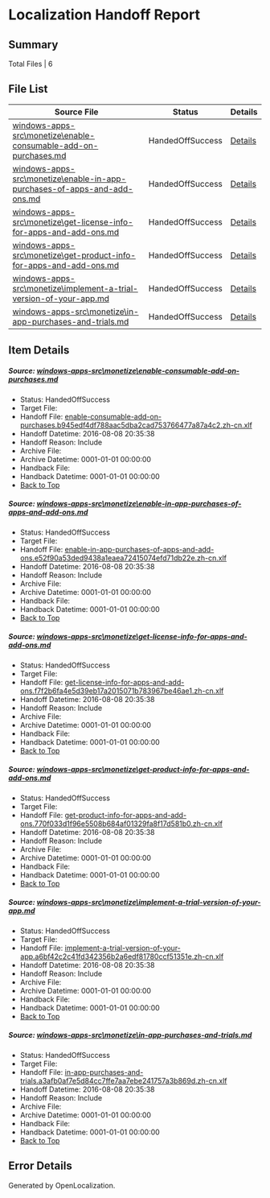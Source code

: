 # <a name='report-top'></a> Localization Handoff Report

## Summary
 Total Files | 6

## File List
 Source File | Status | Details 
 ----------- | ------ | ------- 
 [windows-apps-src\monetize\enable-consumable-add-on-purchases.md](https://github.com/Microsoft/windows-apps/blob/ba27f14db10f5020b92ac0d731e23c0937f7eb26/windows-apps-src/monetize/enable-consumable-add-on-purchases.md) | HandedOffSuccess | [Details](#7f8a518431262ef594d44f0e77e4f7f33622b6bc4731)
 [windows-apps-src\monetize\enable-in-app-purchases-of-apps-and-add-ons.md](https://github.com/Microsoft/windows-apps/blob/ba27f14db10f5020b92ac0d731e23c0937f7eb26/windows-apps-src/monetize/enable-in-app-purchases-of-apps-and-add-ons.md) | HandedOffSuccess | [Details](#bba2abf8a7012dd3a38ee7c59e0ad8c39098ead64734)
 [windows-apps-src\monetize\get-license-info-for-apps-and-add-ons.md](https://github.com/Microsoft/windows-apps/blob/ba27f14db10f5020b92ac0d731e23c0937f7eb26/windows-apps-src/monetize/get-license-info-for-apps-and-add-ons.md) | HandedOffSuccess | [Details](#f9ddbeec060054b16dbb8b1f6065c7575030b0014745)
 [windows-apps-src\monetize\get-product-info-for-apps-and-add-ons.md](https://github.com/Microsoft/windows-apps/blob/ba27f14db10f5020b92ac0d731e23c0937f7eb26/windows-apps-src/monetize/get-product-info-for-apps-and-add-ons.md) | HandedOffSuccess | [Details](#3cecdc22ab1bdc574c6a852dc9eefd16e1eecaf74746)
 [windows-apps-src\monetize\implement-a-trial-version-of-your-app.md](https://github.com/Microsoft/windows-apps/blob/ba27f14db10f5020b92ac0d731e23c0937f7eb26/windows-apps-src/monetize/implement-a-trial-version-of-your-app.md) | HandedOffSuccess | [Details](#f4e7b5796e11fea257f0f984725678be85be9c994776)
 [windows-apps-src\monetize\in-app-purchases-and-trials.md](https://github.com/Microsoft/windows-apps/blob/ba27f14db10f5020b92ac0d731e23c0937f7eb26/windows-apps-src/monetize/in-app-purchases-and-trials.md) | HandedOffSuccess | [Details](#a43409d14a8e228a1fa4432bc130fdcda104d63e4779)

## Item Details
##### <a name='7f8a518431262ef594d44f0e77e4f7f33622b6bc4731'></a> Source: [windows-apps-src\monetize\enable-consumable-add-on-purchases.md](https://github.com/Microsoft/windows-apps/blob/ba27f14db10f5020b92ac0d731e23c0937f7eb26/windows-apps-src/monetize/enable-consumable-add-on-purchases.md)
* Status: HandedOffSuccess
* Target File: 
* Handoff File: [enable-consumable-add-on-purchases.b945edf4df788aac5dba2cad753766477a87a4c2.zh-cn.xlf](https://github.com/Microsoft/WDG.handoff/blob/a6035cb6152bc0c81ac628af990d7c13723ade69/ol-handoff/Microsoft/windows-apps.zh-cn/master/enable-consumable-add-on-purchases.b945edf4df788aac5dba2cad753766477a87a4c2.zh-cn.xlf)
* Handoff Datetime: 2016-08-08 20:35:38
* Handoff Reason: Include
* Archive File: 
* Archive Datetime: 0001-01-01 00:00:00
* Handback File: 
* Handback Datetime: 0001-01-01 00:00:00
* [Back to Top](#report-top)

##### <a name='bba2abf8a7012dd3a38ee7c59e0ad8c39098ead64734'></a> Source: [windows-apps-src\monetize\enable-in-app-purchases-of-apps-and-add-ons.md](https://github.com/Microsoft/windows-apps/blob/ba27f14db10f5020b92ac0d731e23c0937f7eb26/windows-apps-src/monetize/enable-in-app-purchases-of-apps-and-add-ons.md)
* Status: HandedOffSuccess
* Target File: 
* Handoff File: [enable-in-app-purchases-of-apps-and-add-ons.e52f90a53ded9438a1eaea72415074efd71db22e.zh-cn.xlf](https://github.com/Microsoft/WDG.handoff/blob/a6035cb6152bc0c81ac628af990d7c13723ade69/ol-handoff/Microsoft/windows-apps.zh-cn/master/enable-in-app-purchases-of-apps-and-add-ons.e52f90a53ded9438a1eaea72415074efd71db22e.zh-cn.xlf)
* Handoff Datetime: 2016-08-08 20:35:38
* Handoff Reason: Include
* Archive File: 
* Archive Datetime: 0001-01-01 00:00:00
* Handback File: 
* Handback Datetime: 0001-01-01 00:00:00
* [Back to Top](#report-top)

##### <a name='f9ddbeec060054b16dbb8b1f6065c7575030b0014745'></a> Source: [windows-apps-src\monetize\get-license-info-for-apps-and-add-ons.md](https://github.com/Microsoft/windows-apps/blob/ba27f14db10f5020b92ac0d731e23c0937f7eb26/windows-apps-src/monetize/get-license-info-for-apps-and-add-ons.md)
* Status: HandedOffSuccess
* Target File: 
* Handoff File: [get-license-info-for-apps-and-add-ons.f7f2b6fa4e5d39eb17a2015071b783967be46ae1.zh-cn.xlf](https://github.com/Microsoft/WDG.handoff/blob/a6035cb6152bc0c81ac628af990d7c13723ade69/ol-handoff/Microsoft/windows-apps.zh-cn/master/get-license-info-for-apps-and-add-ons.f7f2b6fa4e5d39eb17a2015071b783967be46ae1.zh-cn.xlf)
* Handoff Datetime: 2016-08-08 20:35:38
* Handoff Reason: Include
* Archive File: 
* Archive Datetime: 0001-01-01 00:00:00
* Handback File: 
* Handback Datetime: 0001-01-01 00:00:00
* [Back to Top](#report-top)

##### <a name='3cecdc22ab1bdc574c6a852dc9eefd16e1eecaf74746'></a> Source: [windows-apps-src\monetize\get-product-info-for-apps-and-add-ons.md](https://github.com/Microsoft/windows-apps/blob/ba27f14db10f5020b92ac0d731e23c0937f7eb26/windows-apps-src/monetize/get-product-info-for-apps-and-add-ons.md)
* Status: HandedOffSuccess
* Target File: 
* Handoff File: [get-product-info-for-apps-and-add-ons.770f033d1f96e5508b684af01329fa8f17d581b0.zh-cn.xlf](https://github.com/Microsoft/WDG.handoff/blob/a6035cb6152bc0c81ac628af990d7c13723ade69/ol-handoff/Microsoft/windows-apps.zh-cn/master/get-product-info-for-apps-and-add-ons.770f033d1f96e5508b684af01329fa8f17d581b0.zh-cn.xlf)
* Handoff Datetime: 2016-08-08 20:35:38
* Handoff Reason: Include
* Archive File: 
* Archive Datetime: 0001-01-01 00:00:00
* Handback File: 
* Handback Datetime: 0001-01-01 00:00:00
* [Back to Top](#report-top)

##### <a name='f4e7b5796e11fea257f0f984725678be85be9c994776'></a> Source: [windows-apps-src\monetize\implement-a-trial-version-of-your-app.md](https://github.com/Microsoft/windows-apps/blob/ba27f14db10f5020b92ac0d731e23c0937f7eb26/windows-apps-src/monetize/implement-a-trial-version-of-your-app.md)
* Status: HandedOffSuccess
* Target File: 
* Handoff File: [implement-a-trial-version-of-your-app.a6bf42c2c41fd342356b2a6edf81780ccf51351e.zh-cn.xlf](https://github.com/Microsoft/WDG.handoff/blob/a6035cb6152bc0c81ac628af990d7c13723ade69/ol-handoff/Microsoft/windows-apps.zh-cn/master/implement-a-trial-version-of-your-app.a6bf42c2c41fd342356b2a6edf81780ccf51351e.zh-cn.xlf)
* Handoff Datetime: 2016-08-08 20:35:38
* Handoff Reason: Include
* Archive File: 
* Archive Datetime: 0001-01-01 00:00:00
* Handback File: 
* Handback Datetime: 0001-01-01 00:00:00
* [Back to Top](#report-top)

##### <a name='a43409d14a8e228a1fa4432bc130fdcda104d63e4779'></a> Source: [windows-apps-src\monetize\in-app-purchases-and-trials.md](https://github.com/Microsoft/windows-apps/blob/ba27f14db10f5020b92ac0d731e23c0937f7eb26/windows-apps-src/monetize/in-app-purchases-and-trials.md)
* Status: HandedOffSuccess
* Target File: 
* Handoff File: [in-app-purchases-and-trials.a3afb0af7e5d84cc7ffe7aa7ebe241757a3b869d.zh-cn.xlf](https://github.com/Microsoft/WDG.handoff/blob/a6035cb6152bc0c81ac628af990d7c13723ade69/ol-handoff/Microsoft/windows-apps.zh-cn/master/in-app-purchases-and-trials.a3afb0af7e5d84cc7ffe7aa7ebe241757a3b869d.zh-cn.xlf)
* Handoff Datetime: 2016-08-08 20:35:38
* Handoff Reason: Include
* Archive File: 
* Archive Datetime: 0001-01-01 00:00:00
* Handback File: 
* Handback Datetime: 0001-01-01 00:00:00
* [Back to Top](#report-top)


## Error Details

Generated by OpenLocalization.
